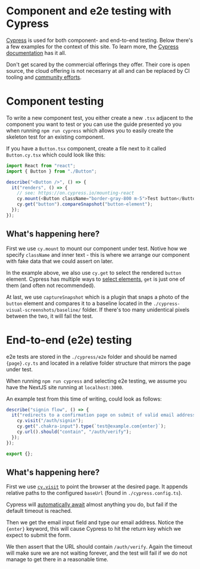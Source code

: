 # Component and e2e testing with Cypress

[Cypress](https://www.cypress.io/) is used for both component- and end-to-end testing. Below there's a few examples for the context of this site. To learn more, the [Cypress documentation](https://docs.cypress.io/guides/getting-started/opening-the-app) has it all.

Don't get scared by the commercial offerings they offer. Their core is open source, the cloud offering is not necesarry at all and can be replaced by CI tooling and [community efforts](https://sorry-cypress.dev/).

# Component testing

To write a new component test, you either create a new `.tsx` adjacent to the component you want to test or you can use the guide presented yo you when running `npm run cypress` which allows you to easily create the skeleton test for an existing component.

If you have a `Button.tsx` component, create a file next to it called `Button.cy.tsx` which could look like this:

```typescript
import React from "react";
import { Button } from "./Button";

describe("<Button />", () => {
  it("renders", () => {
    // see: https://on.cypress.io/mounting-react
    cy.mount(<Button className="border-gray-800 m-5">Test button</Button>);
    cy.get("button").compareSnapshot("button-element");
  });
});
```

## What's happening here?

First we use `cy.mount` to mount our component under test. Notive how we specify `className` and inner text - this is where we arrange our component with fake data that we could assert on later.

In the example above, we also use `cy.get` to select the rendered `button` element. Cypress has multiple ways to [select elements](https://docs.cypress.io/guides/references/best-practices), `get` is just one of them (and often not recommended).

At last, we use `captureSnapshot` which is a plugin that snaps a photo of the `button` element and compares it to a baseline located in the `./cypress-visual-screenshots/baseline/` folder. If there's too many unidentical pixels between the two, it will fail the test.

# End-to-end (e2e) testing

e2e tests are stored in the `./cypress/e2e` folder and should be named `{page}.cy.ts` and located in a relative folder structure that mirrors the page under test.

When running `npm run cypress` and selecting e2e testing, we assume you have the NextJS site running at `localhost:3000`.

An example test from this time of writing, could look as follows:

```typescript
describe("signin flow", () => {
  it("redirects to a confirmation page on submit of valid email address", () => {
    cy.visit("/auth/signin");
    cy.get(".chakra-input").type(`test@example.com{enter}`);
    cy.url().should("contain", "/auth/verify");
  });
});

export {};
```

## What's happening here?

First we use [`cy.visit`](https://docs.cypress.io/api/commands/visit) to point the browser at the desired page. It appends relative paths to the configured `baseUrl` (found in `./cypress.config.ts`).

Cypress will [automatically await](https://docs.cypress.io/guides/core-concepts/introduction-to-cypress#Timeouts) almost anything you do, but fail if the default timeout is reached.

Then we get the email input field and type our email address. Notice the `{enter}` keyword, this will cause Cypress to hit the return key which we expect to submit the form.

We then assert that the URL should contain `/auth/verify`. Again the timeout will make sure we are not waiting forever, and the test will fail if we do not manage to get there in a reasonable time.
